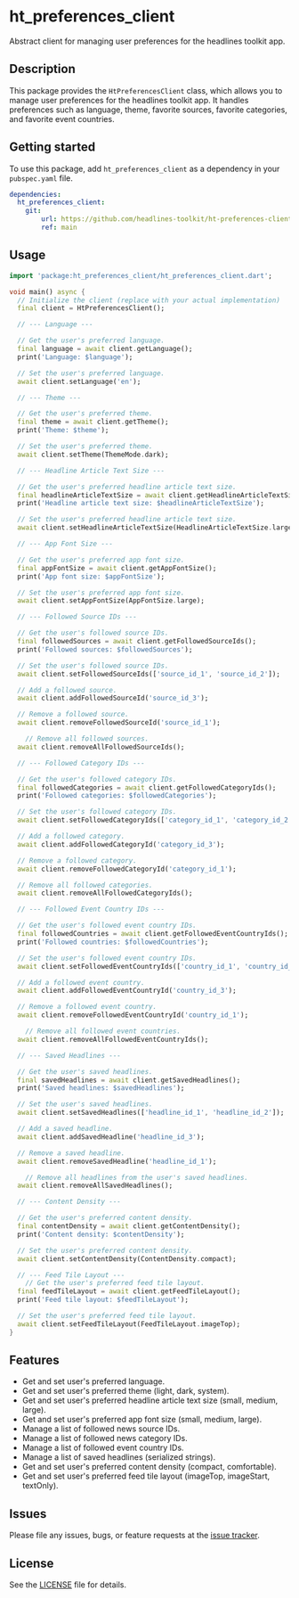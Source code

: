 # ht_preferences_client

Abstract client for managing user preferences for the headlines toolkit app.

## Description

This package provides the `HtPreferencesClient` class, which allows you to manage user preferences for the headlines toolkit app. It handles preferences such as language, theme, favorite sources, favorite categories, and favorite event countries.

## Getting started

To use this package, add `ht_preferences_client` as a dependency in your `pubspec.yaml` file.

```yaml
dependencies:
  ht_preferences_client:
    git:
        url: https://github.com/headlines-toolkit/ht-preferences-client.git
        ref: main
```

## Usage

```dart
import 'package:ht_preferences_client/ht_preferences_client.dart';

void main() async {
  // Initialize the client (replace with your actual implementation)
  final client = HtPreferencesClient();

  // --- Language ---

  // Get the user's preferred language.
  final language = await client.getLanguage();
  print('Language: $language');

  // Set the user's preferred language.
  await client.setLanguage('en');

  // --- Theme ---

  // Get the user's preferred theme.
  final theme = await client.getTheme();
  print('Theme: $theme');

  // Set the user's preferred theme.
  await client.setTheme(ThemeMode.dark);

  // --- Headline Article Text Size ---

  // Get the user's preferred headline article text size.
  final headlineArticleTextSize = await client.getHeadlineArticleTextSize();
  print('Headline article text size: $headlineArticleTextSize');

  // Set the user's preferred headline article text size.
  await client.setHeadlineArticleTextSize(HeadlineArticleTextSize.large);

  // --- App Font Size ---

  // Get the user's preferred app font size.
  final appFontSize = await client.getAppFontSize();
  print('App font size: $appFontSize');

  // Set the user's preferred app font size.
  await client.setAppFontSize(AppFontSize.large);

  // --- Followed Source IDs ---

  // Get the user's followed source IDs.
  final followedSources = await client.getFollowedSourceIds();
  print('Followed sources: $followedSources');

  // Set the user's followed source IDs.
  await client.setFollowedSourceIds(['source_id_1', 'source_id_2']);

  // Add a followed source.
  await client.addFollowedSourceId('source_id_3');

  // Remove a followed source.
  await client.removeFollowedSourceId('source_id_1');

    // Remove all followed sources.
  await client.removeAllFollowedSourceIds();

  // --- Followed Category IDs ---

  // Get the user's followed category IDs.
  final followedCategories = await client.getFollowedCategoryIds();
  print('Followed categories: $followedCategories');

  // Set the user's followed category IDs.
  await client.setFollowedCategoryIds(['category_id_1', 'category_id_2']);

  // Add a followed category.
  await client.addFollowedCategoryId('category_id_3');

  // Remove a followed category.
  await client.removeFollowedCategoryId('category_id_1');

  // Remove all followed categories.
  await client.removeAllFollowedCategoryIds();

  // --- Followed Event Country IDs ---

  // Get the user's followed event country IDs.
  final followedCountries = await client.getFollowedEventCountryIds();
  print('Followed countries: $followedCountries');

  // Set the user's followed event country IDs.
  await client.setFollowedEventCountryIds(['country_id_1', 'country_id_2']);

  // Add a followed event country.
  await client.addFollowedEventCountryId('country_id_3');

  // Remove a followed event country.
  await client.removeFollowedEventCountryId('country_id_1');

    // Remove all followed event countries.
  await client.removeAllFollowedEventCountryIds();

  // --- Saved Headlines ---

  // Get the user's saved headlines.
  final savedHeadlines = await client.getSavedHeadlines();
  print('Saved headlines: $savedHeadlines');

  // Set the user's saved headlines.
  await client.setSavedHeadlines(['headline_id_1', 'headline_id_2']);

  // Add a saved headline.
  await client.addSavedHeadline('headline_id_3');

  // Remove a saved headline.
  await client.removeSavedHeadline('headline_id_1');

    // Remove all headlines from the user's saved headlines.
  await client.removeAllSavedHeadlines();

  // --- Content Density ---

  // Get the user's preferred content density.
  final contentDensity = await client.getContentDensity();
  print('Content density: $contentDensity');

  // Set the user's preferred content density.
  await client.setContentDensity(ContentDensity.compact);

  // --- Feed Tile Layout ---
    // Get the user's preferred feed tile layout.
  final feedTileLayout = await client.getFeedTileLayout();
  print('Feed tile layout: $feedTileLayout');

  // Set the user's preferred feed tile layout.
  await client.setFeedTileLayout(FeedTileLayout.imageTop);
}

```

## Features

*   Get and set user's preferred language.
*   Get and set user's preferred theme (light, dark, system).
*   Get and set user's preferred headline article text size (small, medium, large).
*   Get and set user's preferred app font size (small, medium, large).
*   Manage a list of followed news source IDs.
*   Manage a list of followed news category IDs.
*   Manage a list of followed event country IDs.
*   Manage a list of saved headlines (serialized strings).
*   Get and set user's preferred content density (compact, comfortable).
*   Get and set user's preferred feed tile layout (imageTop, imageStart, textOnly).

## Issues

Please file any issues, bugs, or feature requests at the [issue tracker](https://github.com/headlines-toolkit/ht-preferences-client/issues).

## License

See the [LICENSE](LICENSE) file for details.
